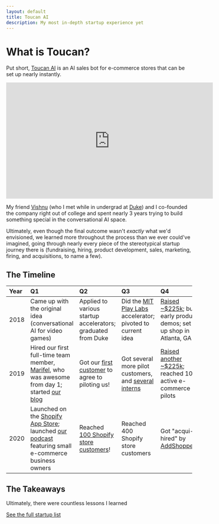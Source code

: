 ```yaml
---
layout: default
title: Toucan AI
description: My most in-depth startup experience yet
---
```


# What is Toucan?

Put short, [Toucan AI](https://www.toucanai.com) is an AI sales bot for e-commerce stores that can be set up nearly instantly. 

<iframe width="560" height="315" src="https://www.youtube.com/embed/k3P_awQEJtU" title="YouTube video player" frameborder="0" allow="accelerometer; autoplay; clipboard-write; encrypted-media; gyroscope; picture-in-picture" allowfullscreen></iframe>

My friend [Vishnu](https://www.linkedin.com/in/vishnu-menon/) (who I met while in undergrad at [Duke](https://www.duke.edu)) and I co-founded the company right out of college and spent nearly 3 years trying to build something special in the conversational AI space. 

Ultimately, even though the final outcome wasn't _exactly_ what we'd envisioned, we learned more throughout the process than we ever could've imagined, going through nearly every piece of the stereotypical startup journey there is (fundraising, hiring, product development, sales, marketing, firing, and acquisitions, to name a few). 

## The Timeline

| Year         | Q1    | Q2    | Q3    | Q4    |
|:-------------|:------|:------|:------|:------|
| 2018                                                                                                                                                            | Came up with the original idea (conversational AI for video games)                                                                                              | Applied to various startup accelerators; graduated from Duke | Did the [MIT Play Labs](https://www.playlabs.tv) accelerator; pivoted to current idea  | [Raised ~$225k](https://www.wraltechwire.com/2019/06/18/duke-grads-artificial-intelligence-startup-focuses-on-shopping-lands-funding/); built early product demos; set up shop in Atlanta, GA |
| 2019 | Hired our first full-time team member, [Marifel](https://www.linkedin.com/in/mrbarbasa/), who was awesome from day 1; started [our blog](https://www.toucanai.com/blog/) | Got our [first customer](https://www.sanidesigns.com) to agree to piloting us! | Got several more pilot customers, and [several interns](https://www.linkedin.com/posts/arjundevarajan_interns-classof2019-activity-6536617214861197312-41jq) | [Raised another ~$225k](https://www.wraltechwire.com/2020/02/20/duke-grads-artificial-intelligence-startup-raises-capital-launches-on-shopify-platform/); reached 10 active e-commerce pilots | 
| 2020 | Launched on the [Shopify App Store](https://apps.shopify.com/toucan-ai); launched [our podcast](https://podcasts.apple.com/us/podcast/my-first-sale/id1494151521) featuring small e-commerce business owners    | Reached [100 Shopify store customers](https://www.toucanai.com/blog/post/100-customers/)!      | Reached 400 Shopify store customers  | Got "acqui-hired" by [AddShoppers](./addshoppers.html) |

## The Takeaways

Ultimately, there were countless lessons I learned

[See the full startup list](../startups.html)
